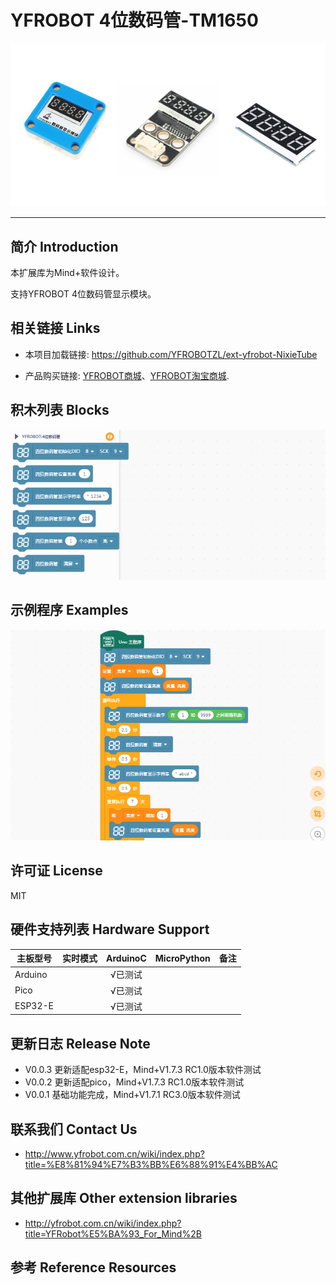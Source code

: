 # YFROBOT 4位数码管-TM1650

![](./arduinoC/_images/featured.png)

---------------------------------------------------------

## 简介 Introduction

本扩展库为Mind+软件设计。

支持YFROBOT 4位数码管显示模块。


## 相关链接 Links
* 本项目加载链接: https://github.com/YFROBOTZL/ext-yfrobot-NixieTube

* 产品购买链接: [YFROBOT商城](https://www.yfrobot.com/)、[YFROBOT淘宝商城](https://yfrobot.taobao.com/).


## 积木列表 Blocks
![](./arduinoC/_images/blocks.png)


## 示例程序 Examples
![](./arduinoC/_images/example.png)


## 许可证 License
MIT


## 硬件支持列表 Hardware Support

主板型号                | 实时模式    | ArduinoC   | MicroPython    | 备注
------------------ | :----------: | :----------: | :---------: | -----
Arduino        |             |        √已测试      |             | 
Pico        |             |        √已测试      |             | 
ESP32-E        |             |        √已测试      |             | 


## 更新日志 Release Note
* V0.0.3  更新适配esp32-E，Mind+V1.7.3 RC1.0版本软件测试
* V0.0.2  更新适配pico，Mind+V1.7.3 RC1.0版本软件测试
* V0.0.1  基础功能完成，Mind+V1.7.1 RC3.0版本软件测试


## 联系我们 Contact Us
* http://www.yfrobot.com.cn/wiki/index.php?title=%E8%81%94%E7%B3%BB%E6%88%91%E4%BB%AC

## 其他扩展库 Other extension libraries
* http://yfrobot.com.cn/wiki/index.php?title=YFRobot%E5%BA%93_For_Mind%2B

## 参考 Reference Resources